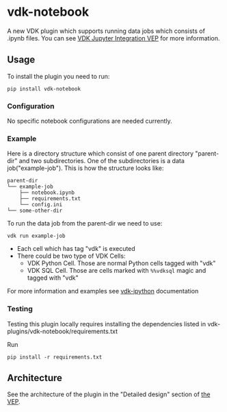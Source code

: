 # vdk-notebook

A new VDK plugin which supports running data jobs which consists of .ipynb files.
You can see [VDK Jupyter Integration VEP](https://github.com/vmware/versatile-data-kit/blob/main/specs/vep-994-jupyter-notebook-integration/README.md) for more information.


## Usage
To install the plugin you need to run:
```
pip install vdk-notebook
```

### Configuration
No specific notebook configurations are needed currently.

### Example
Here is a directory structure which consist of one parent directory "parent-dir" and two subdirectories.
One of the subdirectories is a data job("example-job"). This is how the structure looks like:
```
parent-dir
└── example-job
    ├── notebook.ipynb
    ├── requirements.txt
    └── config.ini
└── some-other-dir
```
To run the data job from the parent-dir we need to use:

```
vdk run example-job
```

- Each cell which has tag "vdk" is executed
- There could be two type of VDK Cells:
  - VDK Python Cell. Those are normal Python cells tagged with "vdk"
  - VDK SQL Cell. Those are cells marked with `%%vdksql` magic and tagged with "vdk"

For more information and examples see [vdk-ipython](../vdk-ipython/README.md) documentation

### Testing
Testing this plugin locally requires installing the dependencies listed in vdk-plugins/vdk-notebook/requirements.txt

Run
```
pip install -r requirements.txt
```

## Architecture
See the architecture of the plugin in the "Detailed design" section of [the VEP](https://github.com/vmware/versatile-data-kit/blob/main/specs/vep-994-jupyter-notebook-integration/README.md).
